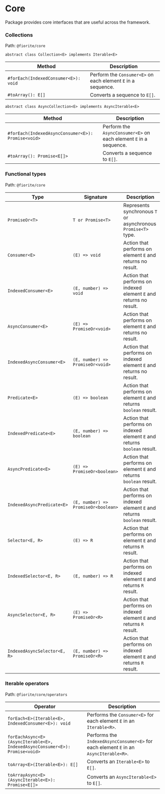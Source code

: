 # Core

Package provides core interfaces that are useful across the framework.    

### Collections

Path: `@fiorite/core`

`abstract class Collection<E> implements Iterable<E>`

| Method | Description |
|---|---|
| `#forEach(IndexedConsumer<E>): void` | Perform the `Consumer<E>` on each element `E` in a sequence. |
| `#toArray(): E[]` | Converts a sequence to `E[]`. |
    
`abstract class AsyncCollection<E> implements AsyncIterable<E>`
    
| Method | Description |
|---|---|
| `#forEach(IndexedAsyncConsumer<E>): Promise<void>` | Perform the `AsyncConsumer<E>` on each element `E` in a sequence. |
| `#toArray(): Promise<E[]>` | Converts a sequence to `E[]`. |

### Functional types

Path: `@fiorite/core`

| Type | Signature | Description |
|---|---|---|
| `PromiseOr<T>` | `T or Promise<T>` | Represents synchronous `T` or asynchronous `Promise<T>` type. |
| `Consumer<E>` | `(E) => void` | Action that performs on element `E` and returns no result. |
| `IndexedConsumer<E>` | `(E, number) => void` | Action that performs on  indexed element `E` and returns no result. |
| `AsyncConsumer<E>` | `(E) => PromiseOr<void>` | Action that performs on element `E` and returns no result. |
| `IndexedAsyncConsumer<E>` | `(E, number) => PromiseOr<void>` | Action that performs on indexed element `E` and returns no result. |
| `Predicate<E>` | `(E) => boolean` | Action that performs on element `E` and returns `boolean` result. |
| `IndexedPredicate<E>` | `(E, number) => boolean` | Action that performs on indexed element `E` and returns `boolean` result. |
| `AsyncPredicate<E>` | `(E) => PromiseOr<boolean>` | Action that performs on element `E` and returns `boolean` result. |
| `IndexedAsyncPredicate<E>` | `(E, number) => PromiseOr<boolean>` | Action that performs on indexed element `E` and returns `boolean` result. |
| `Selector<E, R>` | `(E) => R` | Action that performs on element `E` and returns `R` result. |
| `IndexedSelector<E, R>` | `(E, number) => R` | Action that performs on indexed element `E` and returns `R` result. |
| `AsyncSelector<E, R>` | `(E) => PromiseOr<R>` | Action that performs on indexed element `E` and returns `R` result. |
| `IndexedAsyncSelector<E, R>` | `(E, number) => PromiseOr<R>` | Action that performs on indexed element `E` and returns `R` result. |

### Iterable operators

Path: `@fiorite/core/operators`

| Operator | Description |
|---|---|
| `forEach<E>(Iterable<E>, IndexedConsumer<E>): void` | Performs the `Consumer<E>` for each element `E` in an `Iterable<R>`. |
| `forEachAsync<E>(AsyncIterable<E>, IndexedAsyncConsumer<E>): Promise<void>` | Performs the `IndexedAsyncConsumer<E>` for each element `E` in an `AsyncIterable<R>`. |
| `toArray<E>(Iterable<E>): E[]` | Converts an `Iterable<E>` to `E[]`. |
| `toArrayAsync<E>(AsyncIterable<E>): Promise<E[]>` | Converts an `AsyncIterable<E>` to `E[]`. |

